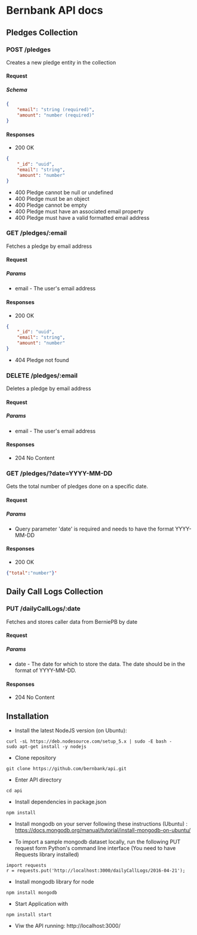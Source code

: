 # Bernbank API docs

## Pledges Collection

### POST /pledges
Creates a new pledge entity in the collection
#### Request
##### Schema
```json
{
    "email": "string (required)",
    "amount": "number (required)"
}
```

#### Responses
* 200 OK
```json
{
    "_id": "uuid",
    "email": "string",
    "amount": "number"
}
```
* 400 Pledge cannot be null or undefined
* 400 Pledge must be an object
* 400 Pledge cannot be empty
* 400 Pledge must have an associated email property
* 400 Pledge must have a valid formatted email address

### GET /pledges/:email
Fetches a pledge by email address
#### Request
##### Params
* email - The user's email address

#### Responses
* 200 OK
```json
{
    "_id": "uuid",
    "email": "string",
    "amount": "number"
}
```
* 404 Pledge not found

### DELETE /pledges/:email
Deletes a pledge by email address
#### Request
##### Params
* email - The user's email address

#### Responses
* 204 No Content


### GET /pledges/?date=YYYY-MM-DD
Gets the total number of pledges done on a specific date.
#### Request
##### Params
* Query parameter 'date' is required and needs to have the format YYYY-MM-DD
#### Responses
* 200 OK
```json
{"total":"number"}'
```


## Daily Call Logs Collection

### PUT /dailyCallLogs/:date
Fetches and stores caller data from BerniePB by date
#### Request
##### Params
* date - The date for which to store the data.  The date should be in the format of YYYY-MM-DD.

#### Responses
* 204 No Content

## Installation
* Install the latest NodeJS version (on Ubuntu):
```
curl -sL https://deb.nodesource.com/setup_5.x | sudo -E bash -
sudo apt-get install -y nodejs
```

* Clone repository
```
git clone https://github.com/bernbank/api.git
```

* Enter API directory
```
cd api
```

* Install dependencies in package.json 
```
npm install
```

* Install mongodb on your server following these instructions (Ubuntu) : https://docs.mongodb.org/manual/tutorial/install-mongodb-on-ubuntu/

*  To import a sample mongodb dataset locally, run the following PUT request form Python's command line interface (You need to have Requests library installed)
```
import requests
r = requests.put('http://localhost:3000/dailyCallLogs/2016-04-21');
```

* Install mongodb library for node
```
npm install mongodb
```

* Start Application with 
```
npm install start
```

* Viw the API running: http://localhost:3000/








